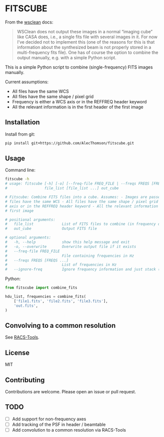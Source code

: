 # FITSCUBE

From the [wsclean](https://wsclean.readthedocs.io/) docs:
> WSClean does not output these images in a normal “imaging cube” like CASA does, i.e., a single fits file with several images in it. For now I’ve decided not to implement this (one of the reasons for this is that information about the synthesized beam is not properly stored in a multi-frequency fits file). One has of course the option to combine the output manually, e.g. with a simple Python script.

This is a simple Python script to combine (single-frequency) FITS images manually.

Current assumptions:
- All files have the same WCS
- All files have the same shape / pixel grid
- Frequency is either a WCS axis or in the REFFREQ header keyword
- All the relevant information is in the first header of the first image

## Installation

Install from git:
```bash
pip install git+https://github.com/AlecThomson/fitscube.git
```

## Usage

Command line:
```bash
fitscube -h
# usage: fitscube [-h] [-o] [--freq-file FREQ_FILE | --freqs FREQS [FREQS ...] | --ignore-freq]
#                 file_list [file_list ...] out_cube

# Fitscube: Combine FITS files into a cube. Assumes: - Images are passed in frequency order - All
# files have the same WCS - All files have the same shape / pixel grid - Frequency is either a WCS
# axis or in the REFFREQ header keyword - All the relevant information is in the first header of the
# first image

# positional arguments:
#   file_list             List of FITS files to combine (in frequency order)
#   out_cube              Output FITS file

# optional arguments:
#   -h, --help            show this help message and exit
#   -o, --overwrite       Overwrite output file if it exists
#   --freq-file FREQ_FILE
#                         File containing frequencies in Hz
#   --freqs FREQS [FREQS ...]
#                         List of frequencies in Hz
#   --ignore-freq         Ignore frequency information and just stack (probably not what you want)
```

Python:
```python
from fitscube import combine_fits

hdu_list, frequencies = combine_fits(
    ['file1.fits', 'file2.fits', 'file3.fits'],
    'out.fits',
)
```

## Convolving to a common resolution
See [RACS-Tools](https://github.com/AlecThomson/RACS-tools).

## License
MIT

## Contributing
Contributions are welcome. Please open an issue or pull request.

## TODO
- [ ] Add support for non-frequency axes
- [ ] Add tracking of the PSF in header / beamtable
- [ ] Add convolution to a common resolution via RACS-Tools